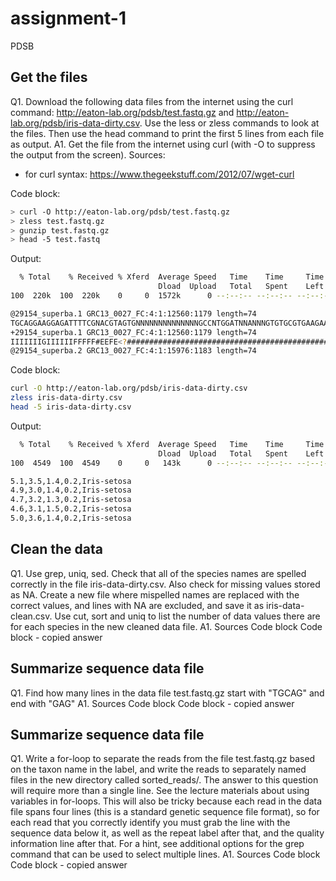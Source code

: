 # assignment-1
PDSB

## Get the files
Q1. Download the following data files from the internet using the curl command: http://eaton-lab.org/pdsb/test.fastq.gz and http://eaton-lab.org/pdsb/iris-data-dirty.csv. Use the less or zless commands to look at the files. Then use the head command to print the first 5 lines from each file as output.
A1. Get the file from the internet using curl (with -O to suppress the output from the screen). 
Sources:
- for curl syntax: https://www.thegeekstuff.com/2012/07/wget-curl 

Code block:
```bash
> curl -O http://eaton-lab.org/pdsb/test.fastq.gz
> zless test.fastq.gz
> gunzip test.fastq.gz
> head -5 test.fastq
```
Output:
```bash
  % Total    % Received % Xferd  Average Speed   Time    Time     Time  Current
                                 Dload  Upload   Total   Spent    Left  Speed
100  220k  100  220k    0     0  1572k      0 --:--:-- --:--:-- --:--:-- 1760k

@29154_superba.1 GRC13_0027_FC:4:1:12560:1179 length=74
TGCAGGAAGGAGATTTTCGNACGTAGTGNNNNNNNNNNNNNNGCCNTGGATNNANNNGTGTGCGTGAAGAANAN
+29154_superba.1 GRC13_0027_FC:4:1:12560:1179 length=74
IIIIIIIGIIIIIIFFFFF#EEFE<?################################################
@29154_superba.2 GRC13_0027_FC:4:1:15976:1183 length=74
```

Code block:
```bash
curl -O http://eaton-lab.org/pdsb/iris-data-dirty.csv
zless iris-data-dirty.csv
head -5 iris-data-dirty.csv
```
Output:
```bash
  % Total    % Received % Xferd  Average Speed   Time    Time     Time  Current
                                 Dload  Upload   Total   Spent    Left  Speed
100  4549  100  4549    0     0   143k      0 --:--:-- --:--:-- --:--:--  296k

5.1,3.5,1.4,0.2,Iris-setosa
4.9,3.0,1.4,0.2,Iris-setosa
4.7,3.2,1.3,0.2,Iris-setosa
4.6,3.1,1.5,0.2,Iris-setosa
5.0,3.6,1.4,0.2,Iris-setosa
```


## Clean the data
Q1. Use grep, uniq, sed. Check that all of the species names are spelled correctly in the file iris-data-dirty.csv. Also check for missing values stored as NA. Create a new file where mispelled names are replaced with the correct values, and lines with NA are excluded, and save it as iris-data-clean.csv. Use cut, sort and uniq to list the number of data values there are for each species in the new cleaned data file.
A1.
Sources
Code block
Code block - copied answer

## Summarize sequence data file
Q1. Find how many lines in the data file test.fastq.gz start with "TGCAG" and end with "GAG"
A1.
Sources
Code block
Code block - copied answer

## Summarize sequence data file
Q1. Write a for-loop to separate the reads from the file test.fastq.gz based on the taxon name in the label, and write the reads to separately named files in the new directory called sorted_reads/. The answer to this question will require more than a single line. See the lecture materials about using variables in for-loops. This will also be tricky because each read in the data file spans four lines (this is a standard genetic sequence file format), so for each read that you correctly identify you must grab the line with the sequence data below it, as well as the repeat label after that, and the quality information line after that. For a hint, see additional options for the grep command that can be used to select multiple lines.
A1.
Sources
Code block
Code block - copied answer

